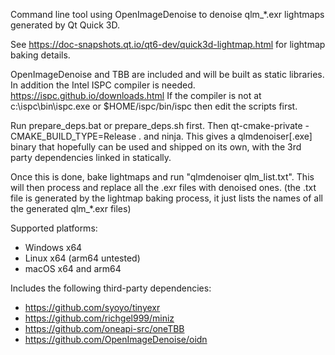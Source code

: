 Command line tool using OpenImageDenoise to denoise qlm_*.exr lightmaps
generated by Qt Quick 3D.

See https://doc-snapshots.qt.io/qt6-dev/quick3d-lightmap.html for lightmap
baking details.

OpenImageDenoise and TBB are included and will be built as static libraries. In
addition the Intel ISPC compiler is needed.
https://ispc.github.io/downloads.html If the compiler is not at
c:\ispc\bin\ispc.exe or $HOME/ispc/bin/ispc then edit the scripts first.

Run prepare_deps.bat or prepare_deps.sh first. Then qt-cmake-private
-CMAKE_BUILD_TYPE=Release . and ninja. This gives a qlmdenoiser[.exe] binary
that hopefully can be used and shipped on its own, with the 3rd party
dependencies linked in statically.

Once this is done, bake lightmaps and run "qlmdenoiser qlm_list.txt". This will
then process and replace all the .exr files with denoised ones. (the .txt file
is generated by the lightmap baking process, it just lists the names of all the
generated qlm_*.exr files)

Supported platforms:
* Windows x64
* Linux x64 (arm64 untested)
* macOS x64 and arm64

Includes the following third-party dependencies:

* https://github.com/syoyo/tinyexr
* https://github.com/richgel999/miniz
* https://github.com/oneapi-src/oneTBB
* https://github.com/OpenImageDenoise/oidn
